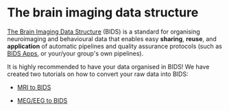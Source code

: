 # The brain imaging data structure

[The Brain Imaging Data Structure](https://bids.neuroimaging.io/) (BIDS) is a standard for organising neuroimaging and behavioural data that enables easy **sharing**, **reuse**, and **application** of automatic pipelines and quality assurance protocols (such as [BIDS Apps](https://bids-apps.neuroimaging.io/), or your/your group's own pipelines).

It is highly recommended to have your data organised in BIDS! We have created two tutorials on how to convert your raw data into BIDS: 

* [MRI to BIDS](MRI)

* [MEG/EEG to BIDS](MEG)

